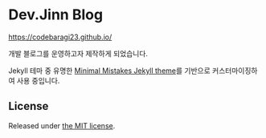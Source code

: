 # Dev.Jinn Blog

<https://codebaragi23.github.io/>

개발 블로그를 운영하고자 제작하게 되었습니다.

Jekyll 테마 중 유명한 [Minimal Mistakes Jekyll theme](https://github.com/mmistakes/minimal-mistakes)를 기반으로 커스터마이징하여 사용 중입니다.

## License

Released under [the MIT license](LICENSE).

